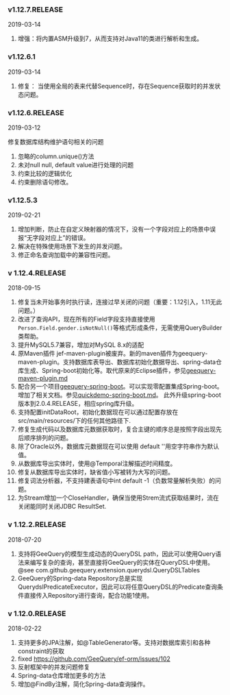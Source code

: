 ### v1.12.7.RELEASE

2019-03-14

1. 增强：将内置ASM升级到7，从而支持对Java11的类进行解析和生成。

### v1.12.6.1

2019-03-14

1. 修复： 当使用全局的表来代替Sequence时，存在Sequence获取时的并发状态问题。

### v1.12.6.RELEASE

2019-03-12

修复数据库结构维护语句相关的问题

1. 忽略的column.unique()方法
2. 未对null null, default value进行处理的问题
3. 约束比较的逻辑优化
4. 约束删除语句修改。

### v1.12.5.3

2019-02-21

1.  增加判断，防止在自定义映射器的情况下，没有一个字段对应上的场景中误报“无字段对应上”的错误。
2. 解决在特殊使用场景下发生的并发问题。
3. 修正命名查询加载中的兼容性问题。

### v 1.12.4.RELEASE

2018-09-15

1. 修复当未开始事务时执行读，连接过早关闭的问题（重要：1.12引入，1.11无此问题。）
2. 改进了查询API，现在所有的Field字段支持直接使用`Person.Field.gender.isNotNull()`等格式形成条件，无需使用QueryBuilder类帮助。
3. 提升MySQL5.7兼容，增加对MySQL 8.x的适配
4. 原Maven插件 jef-maven-plugin被废弃。新的maven插件为geequery-maven-plugin。支持数据库表导出、数据库初始化数据导出、spring-data仓库生成、Spring-boot初始化等。取代原来的Eclipse插件，参见[geequery-maven-plugin.md](geequery-maven-plugin.md)
5. 配合另一个项目[geequery-spring-boot](https://github.com/xuse/geequery-spring-boot)。可以实现零配置集成Spring-boot。增加了相关文档。参见[quickdemo-spring-boot.md](./quickdemo-spring-boot.md)。 此外升级spring-boot版本到2.0.4.RELEASE，相应spring库升级。
6. 支持配置initDataRoot，初始化数据现在可以通过配置存放在src/main/resources/下的任何其他路径下.
7. 修复生成代码以及数据库元数据获取时，复合主键的顺序总是按照字段出现先后顺序排列的问题。
8. 除了Oracle以外，数据库元数据现在可以使用 default ''用空字符串作为默认值。
9. 从数据库导出实体时，使用@Temporal注解描述时间精度。
10. 修复从数据库导出实体时，缺省值小写被转为大写的问题。
11. 修复词法分析器，不支持建表语句中int default -1（负数常量解析失败）的问题。
12. 为Stream增加一个CloseHandler，确保当使用Strem流式获取结果时，流在关闭能同时关闭JDBC ResultSet.

### v 1.12.2.RELEASE

2018-07-20

1. 支持将GeeQuery的模型生成动态的QueryDSL path，因此可以使用Query语法来编写复杂的查询，甚至直接将GeeQuery的实体在QueryDSL中使用。@see com.github.geequery.extension.querydsl.QueryDSLTables
2. GeeQuery的Spring-data Repository总是实现QuerydslPredicateExecutor，因此可以将任意QueryDSL的Predicate查询条件直接传入Repository进行查询，配合功能1使用。

### v 1.12.0.RELEASE

2018-02-22

1. 支持更多的JPA注解，如@TableGenerator等。支持对数据库索引和各种constraint的获取
2. fixed https://github.com/GeeQuery/ef-orm/issues/102
3. 反射框架中的并发问题修复
4. Spring-data仓库增加更多的方法
5. 增加@FindBy注解，简化Spring-data查询操作。